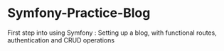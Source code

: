 # Symfony-Practice-Blog
First step into using Symfony : Setting up a blog, with functional routes, authentication and CRUD operations
